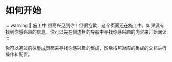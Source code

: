# 如何开始

::: warning 🚧 施工中
很高兴见到你！但很抱歉，这个页面还在施工中，如果没有找到你感兴趣的信息，你可以先在侧边栏的导航中寻找你感兴趣的内容来开始阅读
:::

你可以通过前往[集成](/pages/zh-CN/integrations/index.md)页面来寻找你感兴趣的集成，然后按照对应的集成的文档进行操作和配置。

